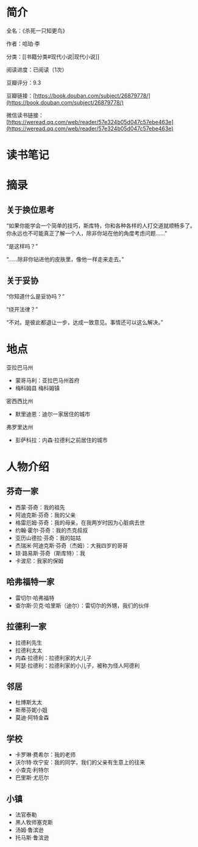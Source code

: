 # 简介

全名：《杀死一只知更鸟》

作者：哈珀·李

分类：[[书籍分类#现代小说|现代小说]]

阅读进度：已阅读（1次）

豆瓣评分：9.3

豆瓣链接：[https://book.douban.com/subject/26879778/](https://book.douban.com/subject/26879778/)

微信读书链接：[https://weread.qq.com/web/reader/57e324b05d047c57ebe463e](https://weread.qq.com/web/reader/57e324b05d047c57ebe463e)

# 读书笔记



# 摘录

## 关于换位思考

“如果你能学会一个简单的技巧，斯库特，你和各种各样的人打交道就顺畅多了。你永远也不可能真正了解一个人，除非你站在他的角度考虑问题……”

“是这样吗？”

“……除非你钻进他的皮肤里，像他一样走来走去。”

## 关于妥协

“你知道什么是妥协吗？”

“绕开法律？”

“不对。是彼此都退让一步，达成一致意见。事情还可以这么解决。”

# 地点

亚拉巴马州

- 蒙哥马利：亚拉巴马州首府
- 梅科姆县 梅科姆镇

密西西比州

- 默里迪恩：迪尔一家居住的城市

弗罗里达州

- 彭萨科拉：内森·拉德利之前居住的城市

# 人物介绍

## 芬奇一家

- 西蒙·芬奇：我的祖先
- 阿迪克斯·芬奇：我的父亲
- 格雷厄姆·芬奇：我的母亲，在我两岁时因为心脏病去世
- 约翰·霍尔·芬奇：我的杰克叔叔
- 亚历山德拉·芬奇：我的姑姑
- 杰瑞米·阿迪克斯·芬奇（杰姆）：大我四岁的哥哥
- 琼·路易斯·芬奇（斯库特）：我
- 卡波尼：我家的保姆

## 哈弗福特一家

- 雷切尔·哈弗福特
- 查尔斯·贝克·哈里斯（迪尔）：雷切尔的外甥，我们的伙伴

## 拉德利一家

- 拉德利先生
- 拉德利太太
- 内森·拉德利：拉德利家的大儿子
- 阿瑟·拉德利：拉德利家的小儿子，被称为怪人阿德利

## 邻居

- 杜博斯太太
- 斯蒂芬妮小姐
- 莫迪·阿特金森

## 学校

- 卡罗琳·费希尔：我的老师
- 沃尔特·坎宁安：我的同学，我们的父亲有生意上的往来
- 小查克·利特尔
- 巴里斯·尤厄尔

## 小镇

- 法官泰勒
- 黑人牧师塞克斯
- 汤姆·鲁滨逊
- 托马斯·鲁滨逊
